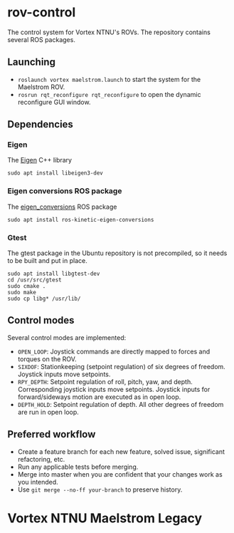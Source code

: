 # rov-control
The control system for Vortex NTNU's ROVs. The repository contains several ROS packages.

## Launching
* `roslaunch vortex maelstrom.launch` to start the system for the Maelstrom ROV.
* `rosrun rqt_reconfigure rqt_reconfigure` to open the dynamic reconfigure GUI window.

## Dependencies
### Eigen
The [Eigen](http://eigen.tuxfamily.org/index.php?title=Main_Page) C++ library

`sudo apt install libeigen3-dev`
### Eigen conversions ROS package
The [eigen_conversions](http://wiki.ros.org/eigen_conversions) ROS package

`sudo apt install ros-kinetic-eigen-conversions`
### Gtest
The gtest package in the Ubuntu repository is not precompiled, 
so it needs to be built and put in place.
```
sudo apt install libgtest-dev
cd /usr/src/gtest
sudo cmake .
sudo make
sudo cp libg* /usr/lib/
```

## Control modes
Several control modes are implemented:
* `OPEN_LOOP`: Joystick commands are directly mapped to forces and torques on the ROV.
* `SIXDOF`: Stationkeeping (setpoint regulation) of six degrees of freedom. Joystick inputs move setpoints.
* `RPY_DEPTH`: Setpoint regulation of roll, pitch, yaw, and depth. Corresponding joystick inputs move setpoints. Joystick inputs for forward/sideways motion are executed as in open loop.
* `DEPTH_HOLD`: Setpoint regulation of depth. All other degrees of freedom are run in open loop.

## Preferred workflow
* Create a feature branch for each new feature, solved issue, significant refactoring, etc.
* Run any applicable tests before merging.
* Merge into master when you are confident that your changes work as you intended.
* Use `git merge --no-ff your-branch` to preserve history.
# Vortex NTNU Maelstrom Legacy
